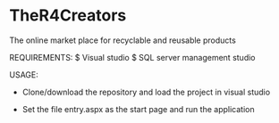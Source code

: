 # TheR4Creators
The online market place for recyclable and reusable products

REQUIREMENTS:
$ Visual studio
$ SQL server management studio

USAGE:
* Clone/download the repository and load the project in visual studio

* Set the file entry.aspx as the start page and run the application

